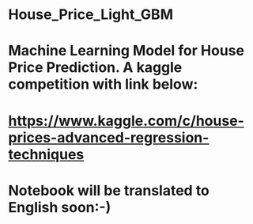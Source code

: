 # House_Price_Light_GBM
# Machine Learning Model for House Price Prediction. A kaggle competition with link below:
# https://www.kaggle.com/c/house-prices-advanced-regression-techniques
# Notebook will be translated to English soon:-)
